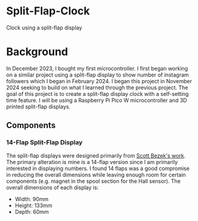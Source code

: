 # Split-Flap-Clock
Clock using a split-flap display

# Background
In December 2023, I bought my first microcontroller. I first began working on a similar project using a split-flap display to show number of instagram followers which I began in February 2024. I began this project in November 2024 seeking to build on what I learned through the previous project. The goal of this project is to create a split-flap display clock with a self-setting time feature. I will be using a Raspberry Pi Pico W microcontroller and 3D printed split-flap displays.

## Components

### 14-Flap Split-Flap Display
The split-flap displays were designed primarily from [Scott Bezek's work](https://github.com/scottbez1/splitflap). The primary alteration is mine is a 14-flap version since I am primarily interested in displaying numbers. I found 14 flaps was a good compromise in reducing the overall dimensions while leaving enough room for certain components (e.g. magnet in the spool section for the Hall sensor). The overall dimensions of each display is:
- Width: 90mm
- Height: 133mm
- Depth: 60mm
